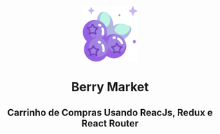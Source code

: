 
<p align="center">
  <a href="https://shopping-cart-with-react-redux.vercel.app/">
    <img src="https://github.com/4lex-passos/Shopping-Cart-with-React-Redux/blob/main/public/images/blueberry.png" />
  </a>
</p>

<h1 align="center">
  Berry Market
</h1>


<h2 align="center" color="#542b65">
  Carrinho de Compras Usando ReacJs, Redux e React Router
</h2>
